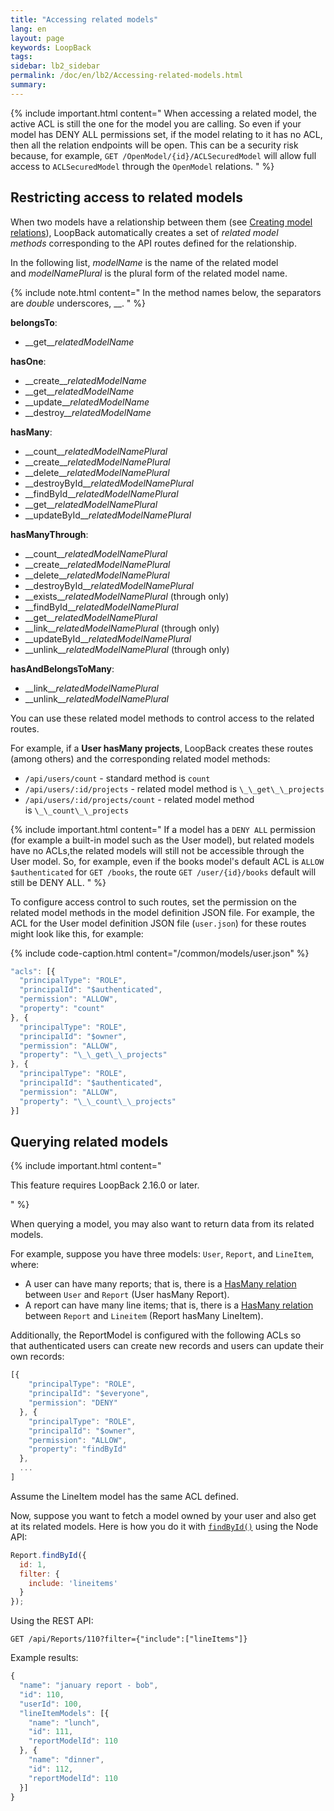 ```yaml
---
title: "Accessing related models"
lang: en
layout: page
keywords: LoopBack
tags:
sidebar: lb2_sidebar
permalink: /doc/en/lb2/Accessing-related-models.html
summary:
---
```


{% include important.html content="
When accessing a related model, the active ACL is still the one for the model you are calling.
So even if your model has DENY ALL permissions set, if the model relating to it has no ACL, then all the relation endpoints will be open. This can be a security risk because, for example, `GET /OpenModel/{id}/ACLSecuredModel` will allow full access to `ACLSecuredModel` through the `OpenModel` relations.
" %}

## Restricting access to related models

When two models have a relationship between them (see [Creating model relations](/doc/{{page.lang}}/lb2/Creating-model-relations.html)),
LoopBack automatically creates a set of _related model methods_ corresponding to the API routes defined for the relationship.

In the following list, _modelName_ is the name of the related model and _modelNamePlural_ is the plural form of the related model name. 

{% include note.html content="
In the method names below, the separators are _double_ underscores, \_\_.
" %}

**belongsTo**:

* \_\_get\_\__relatedModelName_

**hasOne**:

* \_\_create\_\__relatedModelName_
* \_\_get\_\__relatedModelName_
* \_\_update\_\__relatedModelName_
* \_\_destroy\_\__relatedModelName_

**hasMany**:

* \_\_count\_\__relatedModelNamePlural_
* \_\_create\_\__relatedModelNamePlural_
* \_\_delete\_\__relatedModelNamePlural_
* \_\_destroyById\_\__relatedModelNamePlural_
* \_\_findById\_\__relatedModelNamePlural_
* \_\_get\_\__relatedModelNamePlural_
* \_\_updateById\_\__relatedModelNamePlural_

**hasManyThrough**:

* \_\_count\_\__relatedModelNamePlural_
* \_\_create\_\__relatedModelNamePlural_
* \_\_delete\_\__relatedModelNamePlural_
* \_\_destroyById\_\__relatedModelNamePlural_
* \_\_exists\_\__relatedModelNamePlural_ (through only)
* \_\_findById\_\__relatedModelNamePlural_
* \_\_get\_\__relatedModelNamePlural_
* \_\_link\_\__relatedModelNamePlural_ (through only)
* \_\_updateById\_\__relatedModelNamePlural_
* \_\_unlink\_\__relatedModelNamePlural_ (through only)

**hasAndBelongsToMany**:

* \_\_link\_\__relatedModelNamePlural_
* \_\_unlink\_\__relatedModelNamePlural_

You can use these related model methods to control access to the related routes.

For example, if a **User hasMany projects**, LoopBack creates these routes (among others) and the corresponding related model methods:

* `/api/users/count` - standard method is `count`
* ``/api/users/:id/projects`` - related model method is `\_\_get\_\_projects`
* `/api/users/:id/projects/count` - related model method is `\_\_count\_\_projects`

{% include important.html content="
If a model has a `DENY ALL` permission (for example a built-in model such as the User model), but related models have no ACLs,the related models will still not be accessible through the User model.
So, for example, even if the books model's default ACL is `ALLOW $authenticated` for `GET /books`,
the route `GET /user/{id}/books` default will still be DENY ALL.
" %}

To configure access control to such routes, set the permission on the related model methods in the model definition JSON file.
For example, the ACL for the User model definition JSON file (`user.json`) for these routes might look like this, for example:

{% include code-caption.html content="/common/models/user.json" %}
```javascript
"acls": [{
  "principalType": "ROLE",
  "principalId": "$authenticated",
  "permission": "ALLOW",
  "property": "count"
}, {
  "principalType": "ROLE",
  "principalId": "$owner",
  "permission": "ALLOW",
  "property": "\_\_get\_\_projects"
}, {
  "principalType": "ROLE",
  "principalId": "$authenticated",
  "permission": "ALLOW",
  "property": "\_\_count\_\_projects"
}]
```

## Querying related models

{% include important.html content="

This feature requires LoopBack 2.16.0 or later.

" %}

When querying a model, you may also want to return data from its related models.

For example, suppose you have three models: `User`, `Report`, and `LineItem`, where:

* A user can have many reports; that is, there is a [HasMany relation](/doc/{{page.lang}}/lb2/HasMany-relations.html) 
  between `User` and `Report` (User hasMany Report).
* A report can have many line items; that is, there is a [HasMany relation](/doc/{{page.lang}}/lb2/HasMany-relations.html) 
  between `Report` and `Lineitem` (Report hasMany LineItem).

Additionally, the ReportModel is configured with the following ACLs so that authenticated users can create new records and users can update their own records:

```javascript
[{
    "principalType": "ROLE",
    "principalId": "$everyone",
    "permission": "DENY"
  }, {
    "principalType": "ROLE",
    "principalId": "$owner",
    "permission": "ALLOW",
    "property": "findById"
  },
  ...
]
```

Assume the LineItem model has the same ACL defined.

Now, suppose you want to fetch a model owned by your user and also get at its related models.
Here is how you do it with [`findById()`](http://apidocs.strongloop.com/loopback/#persistedmodel-findbyid) using the Node API:

```javascript
Report.findById({
  id: 1,
  filter: {
    include: 'lineitems'
  }
});
```

Using the REST API:

`GET /api/Reports/110?filter={"include":["lineItems"]}`

Example results:

```javascript
{
  "name": "january report - bob",
  "id": 110,
  "userId": 100,
  "lineItemModels": [{
    "name": "lunch",
    "id": 111,
    "reportModelId": 110
  }, {
    "name": "dinner",
    "id": 112,
    "reportModelId": 110
  }]
}
```
